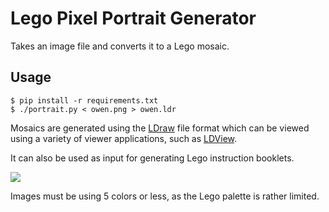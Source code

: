 # Lego Pixel Portrait Generator

Takes an image file and converts it to a Lego mosaic.

## Usage

```
$ pip install -r requirements.txt
$ ./portrait.py < owen.png > owen.ldr
```

Mosaics are generated using the [LDraw](http://www.ldraw.org/) file format
which can be viewed using a variety of viewer applications, such as
[LDView](http://ldview.sourceforge.net/).

It can also be used as input for generating Lego instruction booklets.

![](https://bitbucket.org/evzijst/pixelportrait/raw/master/screenshot.jpg)

Images must be using 5 colors or less, as the Lego palette is rather limited.
